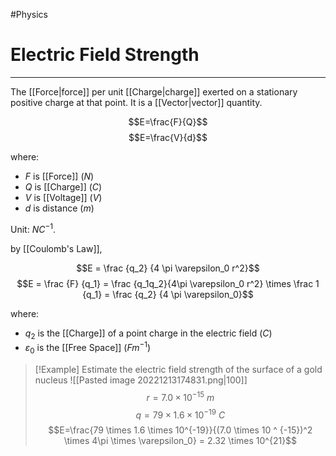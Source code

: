 #Physics

# Electric Field Strength
---
The [[Force|force]] per unit [[Charge|charge]] exerted on a stationary positive charge at that point. It is a [[Vector|vector]] quantity.

$$E=\frac{F}{Q}$$
$$E=\frac{V}{d}$$

where:
* $F$ is [[Force]] ($N$)
* $Q$ is [[Charge]] ($C$)
* $V$ is [[Voltage]] ($V$)
* $d$ is distance ($m$)

Unit: $NC^{-1}$.

by [[Coulomb's Law]],

$$E = \frac {q_2} {4 \pi \varepsilon_0 r^2}$$
$$E = \frac {F} {q_1} = \frac {q_1q_2}{4\pi \varepsilon_0 r^2} \times \frac 1 {q_1} = \frac {q_2} {4 \pi \varepsilon_0}$$

where:
* $q_2$ is the [[Charge]] of a point charge in the electric field ($C$)
* $\varepsilon_0$ is the [[Free Space]] ($Fm^{-1}$)

> [!Example]
> Estimate the electric field strength of the surface of a gold nucleus
> ![[Pasted image 20221213174831.png|100]]
> $$r = 7.0 \times 10^{-15} \ m$$
> $$q = 79 \times 1.6 \times 10 ^ {-19} \ C$$
> $$E=\frac{79 \times 1.6 \times 10^{-19}}{(7.0 \times 10 ^ {-15})^2 \times 4\pi \times \varepsilon_0} = 2.32 \times 10^{21}$$